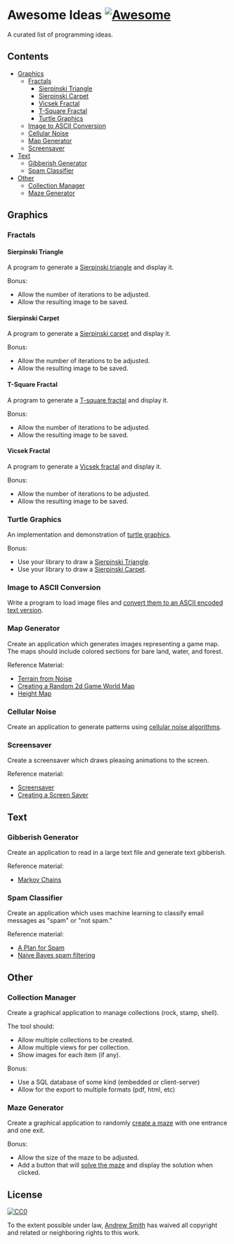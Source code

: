 # Awesome Ideas [![Awesome](https://awesome.re/badge.svg)](https://awesome.re)
A curated list of programming ideas.
## Contents
  - [Graphics](#graphics)
    - [Fractals](#fractals)
        - [Sierpinski Triangle](#sierpinski-triangle)
        - [Sierpinski Carpet](#sierpinski-carpet)
        - [Vicsek Fractal](#vicsek-fractal)
        - [T-Square Fractal](#t-square-fractal)
        - [Turtle Graphics](#turtle-graphics)
    - [Image to ASCII Conversion](#image-to-ascii-conversion)
    - [Cellular Noise](#cellular-noise)
    - [Map Generator](#map-generator)
    - [Screensaver](#screensaver)
  - [Text](#text)
    - [Gibberish Generator](#gibberish-generator) 
    - [Spam Classifier](#spam-classifier)
  - [Other](#other)
    - [Collection Manager](#collection-manager)
    - [Maze Generator](#maze-generator)
## Graphics
### Fractals
#### Sierpinski Triangle
A program to generate a [Sierpinski triangle](https://en.wikipedia.org/wiki/Sierpinski_triangle) and display it.

Bonus:
  
  - Allow the number of iterations to be adjusted.
  - Allow the resulting image to be saved.

#### Sierpinski Carpet
A program to generate a [Sierpinski carpet](https://en.wikipedia.org/wiki/Sierpinski_carpet) and display it.

Bonus:

  - Allow the number of iterations to be adjusted.
  - Allow the resulting image to be saved.

#### T-Square Fractal
A program to generate a [T-square fractal](https://en.wikipedia.org/wiki/T-square_(fractal)) and display it.

Bonus:

  - Allow the number of iterations to be adjusted.
  - Allow the resulting image to be saved.

#### Vicsek Fractal
A program to generate a [Vicsek fractal](https://en.wikipedia.org/wiki/Vicsek_fractal) and display it.

Bonus:

  - Allow the number of iterations to be adjusted.
  - Allow the resulting image to be saved.
### Turtle Graphics
An implementation and demonstration of [turtle graphics](https://en.wikipedia.org/wiki/Turtle_graphics).

Bonus:
  - Use your library to draw a [Sierpinski Triangle](https://en.wikipedia.org/wiki/Sierpinski_triangle).
  - Use your library to draw a [Sierpinski Carpet](https://en.wikipedia.org/wiki/Sierpinski_carpet).
 
### Image to ASCII Conversion
Write a program to load image files and [convert them to an ASCII encoded text version](https://en.wikipedia.org/wiki/ASCII_art#Image_to_text_conversion). 

### Map Generator
Create an application which generates images representing a game map.  The maps should include colored sections for bare land, water, and forest.

Reference Material:

  - [Terrain from Noise](https://www.redblobgames.com/maps/terrain-from-noise/)
  - [Creating a Random 2d Game World Map](https://gillesleblanc.wordpress.com/2012/10/16/creating-a-random-2d-game-world-map/)
  - [Height Map](https://en.wikipedia.org/wiki/Heightmap)
  
### Cellular Noise
Create an application to generate patterns using [cellular noise algorithms](https://thebookofshaders.com/12/).

### Screensaver
Create a screensaver which draws pleasing animations to the screen.

Reference material:
  - [Screensaver](https://en.wikipedia.org/wiki/Screensaver)
  - [Creating a Screen Saver](https://www.harding.edu/fmccown/screensaver/screensaver.html)
## Text
### Gibberish Generator
Create an application to read in a large text file and generate text gibberish. 
 
Reference material:

  - [Markov Chains](http://techeffigytutorials.blogspot.com/2015/01/markov-chains-explained.html)
### Spam Classifier
Create an application which uses machine learning to classify email messages as "spam" or "not spam."

Reference material:

  - [A Plan for Spam](http://www.paulgraham.com/spam.html)
  - [Naive Bayes spam filtering](https://en.wikipedia.org/wiki/Naive_Bayes_spam_filtering)

## Other
### Collection Manager
Create a graphical application to manage collections (rock, stamp, shell).

The tool should:
 
  - Allow multiple collections to be created.
  - Allow multiple views for per collection.
  - Show images for each item (if any).
  
 Bonus:
   - Use a SQL database of some kind (embedded or client-server)
   - Allow for the export to multiple formats (pdf, html, etc)

### Maze Generator
Create a graphical application to randomly [create a maze](https://en.wikipedia.org/wiki/Maze_generation_algorithm) with one entrance and one exit.

Bonus:

  - Allow the size of the maze to be adjusted.
  - Add a button that will [solve the maze](https://en.wikipedia.org/wiki/Maze_solving_algorithm) and display the solution when clicked.

## License

[![CC0](http://mirrors.creativecommons.org/presskit/buttons/88x31/svg/cc-zero.svg)](https://creativecommons.org/publicdomain/zero/1.0/)

To the extent possible under law, [Andrew Smith](https://github.com/smithandrewl) has waived all copyright and related or neighboring rights to this work.
